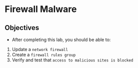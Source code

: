 # Firewall Malware

## Objectives
- After completing this lab, you should be able to:

1. Update a `network firewall`
2. Create a `firewall rules group`
3. Verify and test that `access to malicious sites is blocked`
